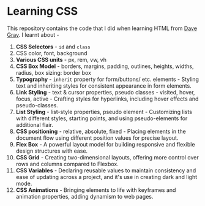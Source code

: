 # Learning CSS
This repository contains the code that I did when learning HTML from [Dave Gray](https://www.youtube.com/watch?v=n4R2E7O-Ngo).
I learnt about - 
1. **CSS Selectors** - `id` and `class`
2. CSS color, font, background
3. **Various CSS units** - px, rem, vw, vh
4. **CSS Box Model** - borders, margins, padding, outlines, heights, widths, radius, box sizing: border box
5. **Typography** - `inherit` property for form/buttons/ etc. elements - Styling text and inheriting styles for consistent appearance in form elements.
6. **Link Styling** - text & cursor properties, pseudo classes - visited, hover, focus, active - Crafting styles for hyperlinks, including hover effects and pseudo-classes.
7. **List Styling** - list-style properties, pseudo element - Customizing lists with different styles, starting points, and using pseudo-elements for additional flair.
8. **CSS positioning** - relative, absolute, fixed - Placing elements in the document flow using different position values for precise layout.
9. **Flex Box** - A powerful layout model for building responsive and flexible design structures with ease.
10. **CSS Grid** -  Creating two-dimensional layouts, offering more control over rows and columns compared to Flexbox.
11. **CSS Variables** - Declaring reusable values to maintain consistency and ease of updating across a project, and it's use in creating dark and light mode.
12. **CSS Animations** - Bringing elements to life with keyframes and animation properties, adding dynamism to web pages.
